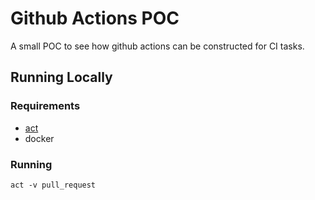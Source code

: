 # Github Actions POC

A small POC to see how github actions can be constructed for CI tasks.

## Running Locally

### Requirements

- [act](https://github.com/nektos/act)
- docker

### Running

```
act -v pull_request
```